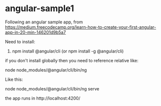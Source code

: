 # angular-sample1
Following an angular sample app, from https://medium.freecodecamp.org/learn-how-to-create-your-first-angular-app-in-20-min-146201d9b5a7

Need to install:
1. npm install @angular/cli (or npm install -g @angular/cli)

if you don't install globally then you need to reference relative like:

node node_modules/@angular/cli/bin/ng

Like this:

node node_modules/@angular/cli/bin/ng serve


the app runs in http://localhost:4200/

